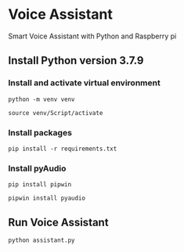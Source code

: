 # Voice Assistant
Smart Voice Assistant with Python and Raspberry pi

## Install Python version 3.7.9

### Install and activate virtual environment
```
python -m venv venv
```
```
source venv/Script/activate
```
### Install packages
```
pip install -r requirements.txt
```
### Install pyAudio 
```
pip install pipwin
```
```
pipwin install pyaudio
```
## Run Voice Assistant
```
python assistant.py
```
